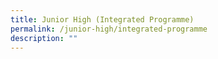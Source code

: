 ```yaml
---
title: Junior High (Integrated Programme)
permalink: /junior-high/integrated-programme
description: ""
---
```

